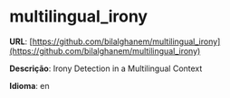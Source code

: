 # multilingual_irony
**URL**: [https://github.com/bilalghanem/multilingual_irony](https://github.com/bilalghanem/multilingual_irony)

**Descrição**: Irony Detection in a Multilingual Context

**Idioma**: en
